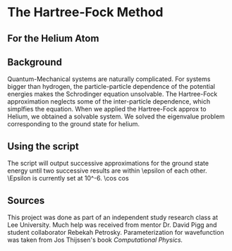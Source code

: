 # The Hartree-Fock Method
## For the Helium Atom

## Background
Quantum-Mechanical systems are naturally complicated. For systems bigger than hydrogen, the particle-particle dependence of the potential energies makes the Schrodinger equation unsolvable. The Hartree-Fock approximation neglects some of the inter-particle dependence, which simplfies the equation. When we applied the Hartree-Fock approx to Helium, we obtained a solvable system. We solved the eigenvalue problem corresponding to the ground state for helium.

## Using the script
The script will output successive approximations for the ground state energy until two successive results are within \epsilon of each other. \Epsilon is currently set at 10^-6. \cos $\cos$

## Sources
This project was done as part of an independent study research class at Lee University. Much help was received from mentor Dr. David Pigg and student collaborator Rebekah Petrosky. Parameterization for wavefunction was taken from Jos Thijssen's book *Computational Physics.*
